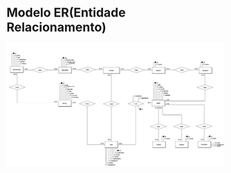 # Modelo ER(Entidade Relacionamento)

![](https://github.com/ZauJulio/LibraryBD/blob/main/docs/Modelo_ER.png?raw=true)
